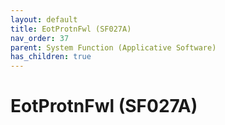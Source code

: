 ```yaml
---
layout: default
title: EotProtnFwl (SF027A)
nav_order: 37
parent: System Function (Applicative Software)
has_children: true
---
```

# EotProtnFwl (SF027A)
